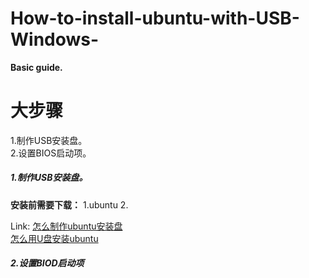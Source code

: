 # How-to-install-ubuntu-with-USB-Windows-

<b>Basic guide.</b>
<br/>

<h1>大步骤</h1>

1.制作USB安装盘。<br/>
2.设置BIOS启动项。<br/>

<h5>1.制作USB安装盘。</h5>

<b>安装前需要下载：</b>
1.ubuntu
2.

Link:
<a href="jingyan.baidule/b24f6c82cf50e086bfe5dae9.html">怎么制作ubuntu安装盘</a><br/>
<a href="jingyan.baidu.c761b2b66fe141577f9aa51.html">怎么用U盘安装ubuntu</a><br/>






<h5>2.设置BIOD启动项</h5>
